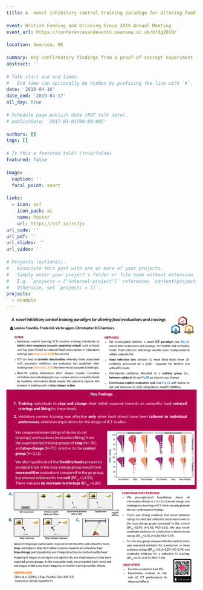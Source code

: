 ```yaml
---
title: A  novel inhibitory control training paradigm for altering food evaluations and cravings 

event: British Feeding and Drinking Group 2019 Annual Meeting
event_url: https://conferencesandevents.swansea.ac.uk/bfdg2019/

location: Swansea, UK

summary: Key confirmatory findings from a proof-of-concept experiment investigating a novel training paradigm for dietary behaviour change. 
abstract: ''

# Talk start and end times.
#   End time can optionally be hidden by prefixing the line with `#`.
date: '2019-04-16'
date_end: '2019-04-17'
all_day: true

# Schedule page publish date (NOT talk date).
# publishDate: '2017-01-01T00:00:00Z'

authors: []
tags: []

# Is this a featured talk? (true/false)
featured: false

image:
  caption: ''
  focal_point: smart

links:
  - icon: osf
    icon_pack: ai
    name: Poster
    url: https://osf.io/rc3jv
url_code: ''
url_pdf: ''
url_slides: ''
url_video: ''

# Projects (optional).
#   Associate this post with one or more of your projects.
#   Simply enter your project's folder or file name without extension.
#   E.g. `projects = ["internal-project"]` references `content/project/deep-learning/index.md`.
#   Otherwise, set `projects = []`.
projects:
  - example
---
```

![Poster preview](poster.svg "Poster preview")